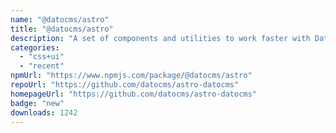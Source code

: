 ```yaml
---
name: "@datocms/astro"
title: "@datocms/astro"
description: "A set of components and utilities to work faster with DatoCMS in Astro projects."
categories:
  - "css+ui"
  - "recent"
npmUrl: "https://www.npmjs.com/package/@datocms/astro"
repoUrl: "https://github.com/datocms/astro-datocms"
homepageUrl: "https://github.com/datocms/astro-datocms"
badge: "new"
downloads: 1242
---
```

